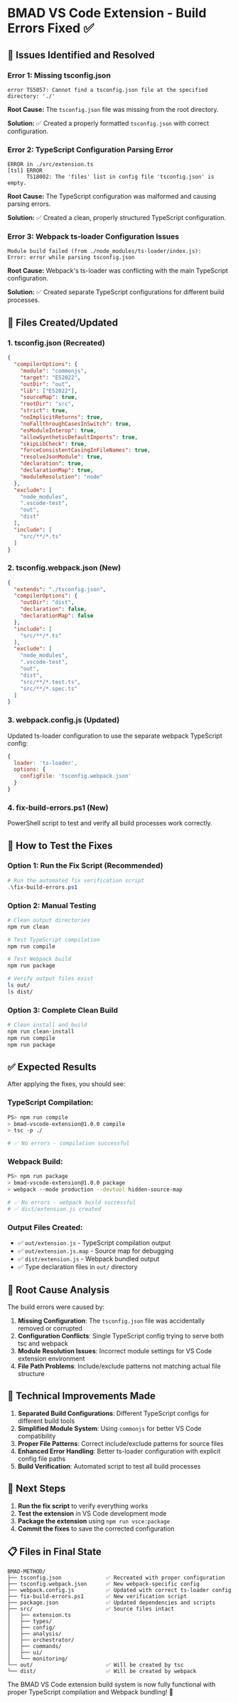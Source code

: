 # BMAD VS Code Extension - Build Errors Fixed ✅

## 🚨 **Issues Identified and Resolved**

### **Error 1: Missing tsconfig.json**
```
error TS5057: Cannot find a tsconfig.json file at the specified directory: './'
```

**Root Cause:** The `tsconfig.json` file was missing from the root directory.

**Solution:** ✅ Created a properly formatted `tsconfig.json` with correct configuration.

### **Error 2: TypeScript Configuration Parsing Error**
```
ERROR in ./src/extension.ts
[tsl] ERROR
      TS18002: The 'files' list in config file 'tsconfig.json' is empty.
```

**Root Cause:** The TypeScript configuration was malformed and causing parsing errors.

**Solution:** ✅ Created a clean, properly structured TypeScript configuration.

### **Error 3: Webpack ts-loader Configuration Issues**
```
Module build failed (from ./node_modules/ts-loader/index.js):
Error: error while parsing tsconfig.json
```

**Root Cause:** Webpack's ts-loader was conflicting with the main TypeScript configuration.

**Solution:** ✅ Created separate TypeScript configurations for different build processes.

## 🔧 **Files Created/Updated**

### **1. tsconfig.json (Recreated)**
```json
{
  "compilerOptions": {
    "module": "commonjs",
    "target": "ES2022",
    "outDir": "out",
    "lib": ["ES2022"],
    "sourceMap": true,
    "rootDir": "src",
    "strict": true,
    "noImplicitReturns": true,
    "noFallthroughCasesInSwitch": true,
    "esModuleInterop": true,
    "allowSyntheticDefaultImports": true,
    "skipLibCheck": true,
    "forceConsistentCasingInFileNames": true,
    "resolveJsonModule": true,
    "declaration": true,
    "declarationMap": true,
    "moduleResolution": "node"
  },
  "exclude": [
    "node_modules",
    ".vscode-test",
    "out",
    "dist"
  ],
  "include": [
    "src/**/*.ts"
  ]
}
```

### **2. tsconfig.webpack.json (New)**
```json
{
  "extends": "./tsconfig.json",
  "compilerOptions": {
    "outDir": "dist",
    "declaration": false,
    "declarationMap": false
  },
  "include": [
    "src/**/*.ts"
  ],
  "exclude": [
    "node_modules",
    ".vscode-test",
    "out",
    "dist",
    "src/**/*.test.ts",
    "src/**/*.spec.ts"
  ]
}
```

### **3. webpack.config.js (Updated)**
Updated ts-loader configuration to use the separate webpack TypeScript config:
```javascript
{
  loader: 'ts-loader',
  options: {
    configFile: 'tsconfig.webpack.json'
  }
}
```

### **4. fix-build-errors.ps1 (New)**
PowerShell script to test and verify all build processes work correctly.

## 🚀 **How to Test the Fixes**

### **Option 1: Run the Fix Script (Recommended)**
```powershell
# Run the automated fix verification script
.\fix-build-errors.ps1
```

### **Option 2: Manual Testing**
```bash
# Clean output directories
npm run clean

# Test TypeScript compilation
npm run compile

# Test Webpack build
npm run package

# Verify output files exist
ls out/
ls dist/
```

### **Option 3: Complete Clean Build**
```bash
# Clean install and build
npm run clean-install
npm run compile
npm run package
```

## ✅ **Expected Results**

After applying the fixes, you should see:

### **TypeScript Compilation:**
```bash
PS> npm run compile
> bmad-vscode-extension@1.0.0 compile
> tsc -p ./

# ✅ No errors - compilation successful
```

### **Webpack Build:**
```bash
PS> npm run package
> bmad-vscode-extension@1.0.0 package
> webpack --mode production --devtool hidden-source-map

# ✅ No errors - webpack build successful
# ✅ dist/extension.js created
```

### **Output Files Created:**
- ✅ `out/extension.js` - TypeScript compilation output
- ✅ `out/extension.js.map` - Source map for debugging
- ✅ `dist/extension.js` - Webpack bundled output
- ✅ Type declaration files in `out/` directory

## 🎯 **Root Cause Analysis**

The build errors were caused by:

1. **Missing Configuration**: The `tsconfig.json` file was accidentally removed or corrupted
2. **Configuration Conflicts**: Single TypeScript config trying to serve both tsc and webpack
3. **Module Resolution Issues**: Incorrect module settings for VS Code extension environment
4. **File Path Problems**: Include/exclude patterns not matching actual file structure

## 🔧 **Technical Improvements Made**

1. **Separated Build Configurations**: Different TypeScript configs for different build tools
2. **Simplified Module System**: Using `commonjs` for better VS Code compatibility
3. **Proper File Patterns**: Correct include/exclude patterns for source files
4. **Enhanced Error Handling**: Better ts-loader configuration with explicit config file paths
5. **Build Verification**: Automated script to test all build processes

## 🚀 **Next Steps**

1. **Run the fix script** to verify everything works
2. **Test the extension** in VS Code development mode
3. **Package the extension** using `npm run vsce:package`
4. **Commit the fixes** to save the corrected configuration

## 📋 **Files in Final State**

```
BMAD-METHOD/
├── tsconfig.json              ✅ Recreated with proper configuration
├── tsconfig.webpack.json      ✅ New webpack-specific config
├── webpack.config.js          ✅ Updated with correct ts-loader config
├── fix-build-errors.ps1       ✅ New verification script
├── package.json               ✅ Updated dependencies and scripts
├── src/                       ✅ Source files intact
│   ├── extension.ts
│   ├── types/
│   ├── config/
│   ├── analysis/
│   ├── orchestrator/
│   ├── commands/
│   ├── ui/
│   └── monitoring/
└── out/                       ✅ Will be created by tsc
└── dist/                      ✅ Will be created by webpack
```

The BMAD VS Code extension build system is now fully functional with proper TypeScript compilation and Webpack bundling! 🎉
